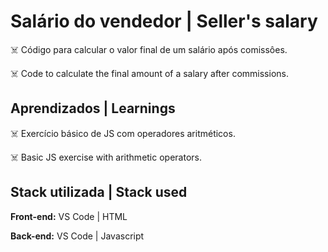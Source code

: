 # Salário do vendedor | Seller's salary

☠️ Código para calcular o valor final de um salário
após comissôes.

☠️ Code to calculate the final amount of a salary
after commissions.

## Aprendizados | Learnings

☠️ Exercício básico de JS com operadores aritméticos.

☠️ Basic JS exercise with arithmetic operators.

## Stack utilizada | Stack used

**Front-end:** VS Code | HTML

**Back-end:** VS Code | Javascript
